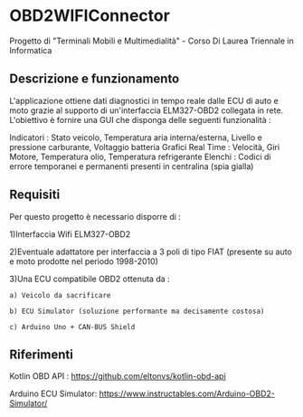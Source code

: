 # OBD2WIFIConnector
Progetto di "Terminali Mobili e Multimedialità" - Corso Di Laurea Triennale in Informatica

## Descrizione e funzionamento

L'applicazione ottiene dati diagnostici in tempo reale dalle ECU di auto e moto grazie al supporto di un'interfaccia ELM327-OBD2 collegata in rete.
L'obiettivo è fornire una GUI che disponga delle seguenti funzionalità :

Indicatori : Stato veicolo, Temperatura aria interna/esterna, Livello e pressione carburante, Voltaggio batteria
Grafici Real Time : Velocità, Giri Motore, Temperatura olio, Temperatura refrigerante
Elenchi : Codici di errore temporanei e permanenti presenti in centralina (spia gialla) 

## Requisiti

Per questo progetto è necessario disporre di :

1)Interfaccia Wifi ELM327-OBD2 

2)Eventuale adattatore per interfaccia a 3 poli di tipo FIAT (presente su auto e moto prodotte ​nel periodo 1998-2010)

3)Una ECU compatibile OBD2 ottenuta da :

    a) Veicolo da sacrificare

    b) ECU Simulator (soluzione performante ma decisamente costosa)

    c) Arduino Uno + CAN-BUS Shield

  
  
  
## Riferimenti

Kotlin OBD API : 
https://github.com/eltonvs/kotlin-obd-api

Arduino ECU Simulator: 
https://www.instructables.com/Arduino-OBD2-Simulator/

